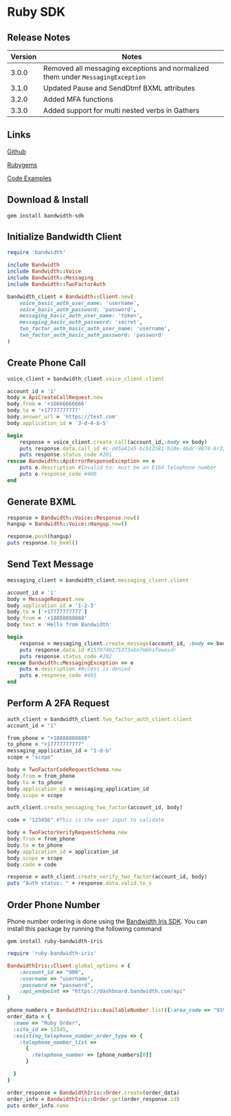 # Ruby SDK

## Release Notes

| Version | Notes |
|--|--|
| 3.0.0 | Removed all messaging exceptions and normalized them under `MessagingException` |
| 3.1.0 | Updated Pause and SendDtmf BXML attributes |
| 3.2.0 | Added MFA functions |
| 3.3.0 | Added support for multi nested verbs in Gathers |

## Links

[Github](https://github.com/Bandwidth/ruby-sdk)

[Rubygems](https://rubygems.org/gems/bandwidth-sdk)

[Code Examples](https://github.com/Bandwidth/examples/tree/master/ruby)


## Download & Install

```
gem install bandwidth-sdk
```

## Initialize Bandwidth Client

```ruby
require 'bandwidth'

include Bandwidth
include Bandwidth::Voice
include Bandwidth::Messaging
include Bandwidth::TwoFactorAuth

bandwidth_client = Bandwidth::Client.new(
    voice_basic_auth_user_name: 'username',
    voice_basic_auth_password: 'password',
    messaging_basic_auth_user_name: 'token',
    messaging_basic_auth_password: 'secret',
    two_factor_auth_basic_auth_user_name: 'username',
    two_factor_auth_basic_auth_password: 'password'
)
```

## Create Phone Call

```ruby
voice_client = bandwidth_client.voice_client.client

account_id = '1'
body = ApiCreateCallRequest.new
body.from = '+16666666666'
body.to = '+17777777777'
body.answer_url = 'https://test.com'
body.application_id = '3-d-4-b-5'

begin
    response = voice_client.create_call(account_id,:body => body)
    puts response.data.call_id #c-d45a41e5-bcb12581-b18e-4bdc-9874-6r3235dfweao
    puts response.status_code #201
rescue Bandwidth::ApiErrorResponseException => e
    puts e.description #Invalid to: must be an E164 telephone number
    puts e.response_code #400
end
```

## Generate BXML

```ruby
response = Bandwidth::Voice::Response.new()
hangup = Bandwidth::Voice::Hangup.new()

response.push(hangup)
puts response.to_bxml()
```

## Send Text Message

```ruby
messaging_client = bandwidth_client.messaging_client.client

account_id = '1'
body = MessageRequest.new
body.application_id = '1-2-3'
body.to = ['+17777777777']
body.from = '+18888888888'
body.text = 'Hello from Bandwidth'

begin
    response = messaging_client.create_message(account_id, :body => body)
    puts response.data.id #1570740275373xbn7mbhsfewasdr
    puts response.status_code #202
rescue Bandwidth::MessagingException => e
    puts e.description #Access is denied
    puts e.response_code #403
end
```

## Perform A 2FA Request

```ruby
auth_client = bandwidth_client.two_factor_auth_client.client
account_id = "1"

from_phone = "+18888888888"
to_phone = "+17777777777"
messaging_application_id = "1-d-b"
scope = "scope"

body = TwoFactorCodeRequestSchema.new
body.from = from_phone
body.to = to_phone
body.application_id = messaging_application_id
body.scope = scope

auth_client.create_messaging_two_factor(account_id, body)

code = "123456" #This is the user input to validate

body = TwoFactorVerifyRequestSchema.new
body.from = from_phone
body.to = to_phone
body.application_id = application_id
body.scope = scope
body.code = code

response = auth_client.create_verify_two_factor(account_id, body)
puts "Auth status: " + response.data.valid.to_s
```

## Order Phone Number

Phone number ordering is done using the [Bandwidth Iris SDK](https://github.com/Bandwidth/ruby-bandwidth-iris). You can install this package by running the following command

```
gem install ruby-bandwidth-iris
```

```ruby
require 'ruby-bandwidth-iris'

BandwidthIris::Client.global_options = {
    :account_id => "900",
    :username => "username",
    :password => "password",
    :api_endpoint => "https://dashboard.bandwidth.com/api"
}

phone_numbers = BandwidthIris::AvailableNumber.list({:area_code => "919", :quantity => 3})
order_data = {
  :name => "Ruby Order",
  :site_id => 12345,
  :existing_telephone_number_order_type => {
    :telephone_number_list =>
      {
        :telephone_number => [phone_numbers[0]]
      }

  }
}

order_response = BandwidthIris::Order.create(order_data)
order_info = BandwidthIris::Order.get(order_response.id)
puts order_info.name
```
